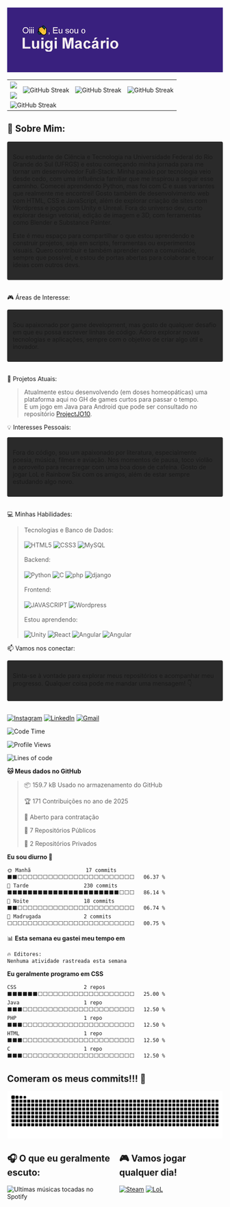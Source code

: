 ![MasterHead](https://github.com/LuigiBMacario/LuigiBMacario/blob/main/header.png?raw=true)

<div class="tg-wrap"><table><tbody>
  <tr>
    <td colspan="2"><img style='height: 150px' class='stats' align="center" src="https://github-readme-stats.vercel.app/api?username=LuigiBMacario&show_icons=true&theme=algolia&include_all_commits=true&custom_title=Minhas+estatíticas+no+GitHub:&locale=pt-BR&hide_border=true" /></td>
    <td rowspan="2"><img align="center" src="https://github-readme-streak-stats.herokuapp.com?user=LuigiBMacario&theme=algolia&hide_border=true&locale=pt_BR&date_format=j%2Fn%5B%2FY%5D&card_width=100&card_height=50&hide_current_streak=true&hide_longest_streak=true" alt="GitHub Streak" /></td>
    <td rowspan="2"><img align="center" src="https://github-readme-streak-stats.herokuapp.com?user=LuigiBMacario&theme=algolia&hide_border=true&locale=pt_BR&date_format=j%2Fn%5B%2FY%5D&card_width=100&card_height=50&hide_total_contributions=true&hide_longest_streak=true" alt="GitHub Streak" /></td>
    <td rowspan="2"><img align="center" src="https://github-readme-streak-stats.herokuapp.com?user=LuigiBMacario&theme=algolia&locale=pt_BR&date_format=j%2Fn%5B%2FY%5D&card_width=100&card_height=50&hide_total_contributions=true&hide_current_streak=true&hide_border=true" alt="GitHub Streak" /></td>
  </tr>
  <tr>
    <td colspan="2"><img style='height: 150px' align="center" src="https://github-readme-stats.vercel.app/api/top-langs/?username=LuigiBMacario&theme=algolia&size_weight=0.5&count_weight=0.5&layout=compact&langs_count=4&custom_title=Linguagens+mais+utilizadas:&hide_border=true" /></td>
  </tr>
  <tr>
    <td colspan="5"><img align="center" src="https://github-profile-trophy.vercel.app/?username=LuigiBMacario&theme=algolia&no-frame=true" alt="GitHub Streak" /></td>
  </tr>
</tbody>
</table></div>

<h2>📍 Sobre Mim:</h2>

<div style='border: 1px solid; border-color: #2F2F2F; border-radius: 3px; background-color: #2A2A2A; padding: 12px'>
    <p>Sou estudante de Ciência e Tecnologia na Universidade Federal do Rio Grande do Sul (UFRGS) e estou começando minha jornada para me tornar um desenvolvedor Full-Stack. Minha paixão por tecnologia veio desde cedo, com uma influência familiar que me inspirou a seguir esse caminho. Comecei aprendendo Python, mas foi com C e suas variantes que realmente me encontrei! Gosto também de desenvolvimento web com HTML, CSS e JavaScript, além de explorar criação de sites com Wordpress e jogos com Unity e Unreal. Fora do universo dev, curto explorar design vetorial, edição de imagem e 3D, com ferramentas como Blender e Substance Painter.

Este é meu espaço para compartilhar o que estou aprendendo e construir projetos, seja em scripts, ferramentas ou experimentos visuais. Quero contribuir e também aprender com a comunidade, sempre que possível, e estou de portas abertas para colaborar e trocar ideias com outros devs.</p>
</div><br>

🎮 Áreas de Interesse:

<div style='border: 1px solid; border-color: #2F2F2F; border-radius: 3px; background-color: #2A2A2A; padding: 12px'>
    <p>Sou apaixonado por game development, mas gosto de qualquer desafio em que eu possa escrever linhas de código. Adoro explorar novas tecnologias e aplicações, sempre com o objetivo de criar algo útil e inovador.</p>
</div><br>

🌱 Projetos Atuais:

> Atualmente estou desenvolvendo (em doses homeopáticas) uma plataforma aqui no GH de games curtos para passar o tempo.  
> E um jogo em Java para Android que pode ser consultado no repositório [ProjectJO10](https://github.com/LuigiBMacario/ProjectJO10).

💡 Interesses Pessoais: 

<div style='border: 1px solid; border-color: #2F2F2F; border-radius: 3px; background-color: #2A2A2A; padding: 12px'>
    <p>Fora do código, sou um apaixonado por literatura, especialmente poesia, música, filmes e aviação. Nos momentos de pausa, toco violão e aproveito para recarregar com uma boa dose de cafeína. Gosto de jogar LoL e Rainbow Six com os amigos, além de estar sempre estudando algo novo.</p>
</div><br>

💻 Minhas Habilidades:

>Tecnologias e Banco de Dados:<br><br>
><img style='cursor: default;' align='center' alt='HTML5' src='https://img.shields.io/badge/HTML5-E34F26?style=for-the-badge&logo=html5&logoColor=white'>
><img style='cursor: default;' align='center' alt='CSS3' src='https://img.shields.io/badge/CSS-239120?&style=for-the-badge&logo=css3&logoColor=white'>
><img style='cursor: default;' align='center' alt='MySQL' src='https://img.shields.io/badge/MySQL-00000F?style=for-the-badge&logo=mysql&logoColor=white'>
><br><br>
>Backend:<br><br>
><img style='cursor: default;' align='center' alt='Python' src='https://img.shields.io/badge/Python-14354C?style=for-the-badge&logo=python&logoColor=white'>
><img style='cursor: default;' align='center' alt='C' src='https://img.shields.io/badge/C-00599C?style=for-the-badge&logo=c&logoColor=white'>
><img style='cursor: default;' align='center' alt='php' src='https://img.shields.io/badge/PHP-777BB4?style=for-the-badge&logo=php&logoColor=white'>
><img style='cursor: default;' align='center' alt='django' src='https://img.shields.io/badge/Django-092E20?style=for-the-badge&logo=django&logoColor=white'>
><br><br>
>Frontend:<br><br>
><img style='cursor: default;' style='cursor: default;' align='center' alt='JAVASCRIPT' src='https://img.shields.io/badge/JavaScript-F7DF1E?style=for-the-badge&logo=javascript&logoColor=black'>
><img style='cursor: default;' align='center' alt='Wordpress' src='https://img.shields.io/badge/Wordpress-21759B?style=for-the-badge&logo=wordpress&logoColor=white'>
><br><br>
>Estou aprendendo:<br><br>
><img style='cursor: default;' align='center' alt='Unity' src='https://img.shields.io/badge/Unity-100000?style=for-the-badge&logo=unity&logoColor=white'>
><img style='cursor: default;' align='center' alt='React' src='https://img.shields.io/badge/React-20232A?style=for-the-badge&logo=react&logoColor=61DAFB'>
><img style='cursor: default;' align='center' alt='Angular' src='https://img.shields.io/badge/Angular-DD0031?style=for-the-badge&logo=angular&logoColor=white'>
><img style='cursor: default;' align='center' alt='Angular' src='https://img.shields.io/badge/Amazon_AWS-232F3E?style=for-the-badge&logo=amazon-aws&logoColor=white'>

📫 Vamos nos conectar: 

<div style='border: 1px solid; border-color: #2F2F2F; border-radius: 3px; background-color: #2A2A2A; padding: 12px'>
    <p>Sinta-se à vontade para explorar meus repositórios e acompanhar meu progresso. Qualquer coisa pode me mandar uma mensagem! 👇</p>
</div><br>

[![Instagram](https://img.shields.io/badge/Instagram-E4405F?style=for-the-badge&logo=instagram&logoColor=white)](https://instagram.com/luigibmacario)
[![LinkedIn](https://img.shields.io/badge/LinkedIn-0077B5?style=for-the-badge&logo=linkedin&logoColor=white)](https://www.linkedin.com/in/luigi-macário-60630b292/)
[![Gmail](https://img.shields.io/badge/Gmail-D14836?style=for-the-badge&logo=gmail&logoColor=white)](luigibmacario@gmail.com)

<!--START_SECTION:waka-->
![Code Time](http://img.shields.io/badge/Code%20Time-33%20hrs%2032%20mins-blue)

![Profile Views](http://img.shields.io/badge/Visualizac%C3%B5es%20do%20perfil-0-blue)

![Lines of code](https://img.shields.io/badge/Desde%20o%20Hello%20World%20eu%20escrevi-343.0%20thousand%20linhas%20de%20c%C3%B3digo-blue)

**🐱 Meus dados no GitHub** 

> 📦 159.7 kB Usado no armazenamento do GitHub 
 > 
> 🏆 171 Contribuições no ano de 2025
 > 
> 💼 Aberto para contratação
 > 
> 📜 7 Repositórios Públicos 
 > 
> 🔑 2 Repositórios Privados 
 > 
**Eu sou diurno 🐤** 

```text
🌞 Manhã                  17 commits          ⬛⬛⬜⬜⬜⬜⬜⬜⬜⬜⬜⬜⬜⬜⬜⬜⬜⬜⬜⬜⬜⬜⬜⬜⬜   06.37 % 
🌆 Tarde                  230 commits         ⬛⬛⬛⬛⬛⬛⬛⬛⬛⬛⬛⬛⬛⬛⬛⬛⬛⬛⬛⬛⬛⬛⬜⬜⬜   86.14 % 
🌃 Noite                  18 commits          ⬛⬛⬜⬜⬜⬜⬜⬜⬜⬜⬜⬜⬜⬜⬜⬜⬜⬜⬜⬜⬜⬜⬜⬜⬜   06.74 % 
🌙 Madrugada              2 commits           ⬜⬜⬜⬜⬜⬜⬜⬜⬜⬜⬜⬜⬜⬜⬜⬜⬜⬜⬜⬜⬜⬜⬜⬜⬜   00.75 % 
```


📊 **Esta semana eu gastei meu tempo em** 

```text
🔥 Editores: 
Nenhuma atividade rastreada esta semana
```

**Eu geralmente programo em CSS** 

```text
CSS                      2 repos             ⬛⬛⬛⬛⬛⬛⬜⬜⬜⬜⬜⬜⬜⬜⬜⬜⬜⬜⬜⬜⬜⬜⬜⬜⬜   25.00 % 
Java                     1 repo              ⬛⬛⬛⬜⬜⬜⬜⬜⬜⬜⬜⬜⬜⬜⬜⬜⬜⬜⬜⬜⬜⬜⬜⬜⬜   12.50 % 
PHP                      1 repo              ⬛⬛⬛⬜⬜⬜⬜⬜⬜⬜⬜⬜⬜⬜⬜⬜⬜⬜⬜⬜⬜⬜⬜⬜⬜   12.50 % 
HTML                     1 repo              ⬛⬛⬛⬜⬜⬜⬜⬜⬜⬜⬜⬜⬜⬜⬜⬜⬜⬜⬜⬜⬜⬜⬜⬜⬜   12.50 % 
C                        1 repo              ⬛⬛⬛⬜⬜⬜⬜⬜⬜⬜⬜⬜⬜⬜⬜⬜⬜⬜⬜⬜⬜⬜⬜⬜⬜   12.50 % 
```




<!--END_SECTION:waka-->

<h2>Comeram os meus commits!!! 🐍</h2>
<picture>
  <source media="(prefers-color-scheme: dark)" srcset="https://raw.githubusercontent.com/LuigiBMacario/LuigiBMacario/f636d12488ebc3704627dfeaf8a9617e16a83acc/github-contribution-grid-snake-dark.svg" />
  <source media="(prefers-color-scheme: light)" srcset="github-snake.svg" />
  <img alt="github-snake" src="https://raw.githubusercontent.com/LuigiBMacario/LuigiBMacario/f636d12488ebc3704627dfeaf8a9617e16a83acc/github-contribution-grid-snake.svg" />
</picture>

<div style='display:flex; gap: 20px'>
    <div>
        <h2>🎧 O que eu geralmente escuto:</h2>
        <img alt='Ultímas músicas tocadas no Spotify' src='https://spotify-recently-played-readme.vercel.app/api?user=31xfk7jjff526bymiwv4p4qhqq24'>
    </div>
    <div>
        <h2>🎮 Vamos jogar qualquer dia!</h2>

[![Steam](https://img.shields.io/badge/Steam-000000?style=for-the-badge&logo=steam&logoColor=white)](https://steamcommunity.com/id/iamsamcee/)
[![LoL](https://img.shields.io/badge/Riot_Games-D32936?style=for-the-badge&logo=riot-games&logoColor=white)](https://www.op.gg/summoners/br/Samcee-SCAM)
    </div>
</div>
